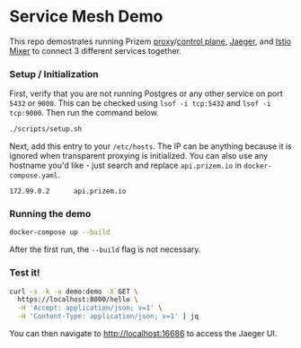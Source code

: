 # Service Mesh Demo

This repo demostrates running Prizem [proxy](https://github.com/prizem-io/proxy)/[control plane](https://github.com/prizem-io/control-plane), [Jaeger](https://www.jaegertracing.io), and [Istio Mixer](https://istio.io) to connect 3 different services together.

### Setup / Initialization

First, verify that you are not running Postgres or any other service on port `5432` or `9000`.  This can be checked using `lsof -i tcp:5432` and `lsof -i tcp:9000`.  Then run the command below.

```bash
./scripts/setup.sh
```

Next, add this entry to your `/etc/hosts`.  The IP can be anything because it is ignored when transparent proxying is initialized.  You can also use any hostname you'd like - just search and replace `api.prizem.io` in `docker-compose.yaml`.

```
172.99.0.2      api.prizem.io
```

### Running the demo

```bash
docker-compose up --build
```

After the first run, the `--build` flag is not necessary.

### Test it!

```bash
curl -s -k -u demo:demo -X GET \
  https://localhost:8000/hello \
  -H 'Accept: application/json; v=1' \
  -H 'Content-Type: application/json; v=1' | jq
```

You can then navigate to [http://localhost:16686](http://localhost:16686 "Jaeger UI") to access the Jaeger UI.
